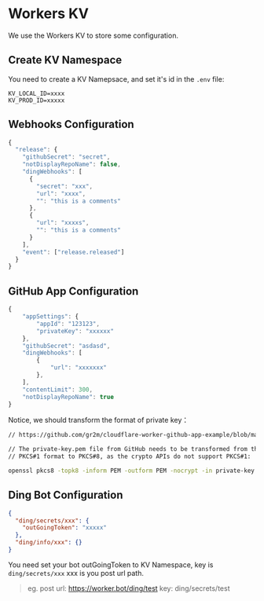 # Workers KV

We use the Workers KV to store some configuration.

## Create KV Namespace

You need to create a KV Namepsace, and set it's id in the `.env` file:

```dotenv
KV_LOCAL_ID=xxxx
KV_PROD_ID=xxxxx
```

## Webhooks Configuration

```js
{
  "release": {
    "githubSecret": "secret",
    "notDisplayRepoName": false,
    "dingWebhooks": [
      {
        "secret": "xxx",
        "url": "xxxx",
        "": "this is a comments"
      },
      {
        "url": "xxxxs",
        "": "this is a comments"
      }
    ],
    "event": ["release.released"]
  }
}

```

## GitHub App Configuration

```js
{
    "appSettings": {
        "appId": "123123",
        "privateKey": "xxxxxx"
    },
    "githubSecret": "asdasd",
    "dingWebhooks": [
        {
            "url": "xxxxxxx"
        },
    ],
    "contentLimit": 300,
    "notDisplayRepoName": true
}
```

Notice, we should transform the format of private key：

```sh
// https://github.com/gr2m/cloudflare-worker-github-app-example/blob/main/worker.js

// The private-key.pem file from GitHub needs to be transformed from the
// PKCS#1 format to PKCS#8, as the crypto APIs do not support PKCS#1:

openssl pkcs8 -topk8 -inform PEM -outform PEM -nocrypt -in private-key.pem -out private-key-pkcs8.pem
```

## Ding Bot Configuration

```json
{
  "ding/secrets/xxx": {
    "outGoingToken": "xxxxx"
  },
  "ding/info/xxx": {}
}
```

You need set your bot outGoingToken to KV Namespace, key is `ding/secrets/xxx` xxx is you post url path.

> eg. post url: https://worker.bot/ding/test key: ding/secrets/test
